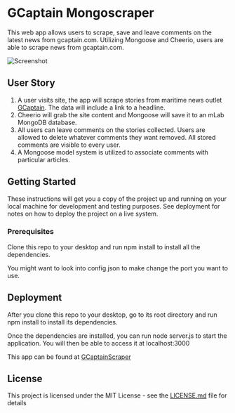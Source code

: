 # GCaptain Mongoscraper

This web app allows users to scrape, save and leave comments on the latest news from gcaptain.com. Utilizing Mongoose and Cheerio, users are able to scrape news from gcaptain.com.

![Screenshot](https://user-images.githubusercontent.com/6200141/28345873-fdedbbae-6bfa-11e7-920e-69026c8857d7.png)

## User Story

1. A user visits site, the app will scrape stories from maritime news outlet [GCaptain](http://gcaptain.com/). The data will include a link to a headline. 
2. Cheerio will grab the site content and Mongoose will save it to an mLab MongoDB database.
3. All users can leave comments on the stories collected. Users are allowed to delete whatever comments they want removed. All stored comments are visible to every user.
4. A Mongoose model system is utilized to associate comments with particular articles.

## Getting Started

These instructions will get you a copy of the project up and running on your local machine for development and testing purposes. See deployment for notes on how to deploy the project on a live system.

### Prerequisites

Clone this repo to your desktop and run npm install to install all the dependencies.

You might want to look into config.json to make change the port you want to use.

## Deployment

After you clone this repo to your desktop, go to its root directory and run npm install to install its dependencies.

Once the dependencies are installed, you can run node server.js to start the application. You will then be able to access it at localhost:3000

This app can be found at [GCaptainScraper](https://gcaptainscraper.herokuapp.com/)

## License

This project is licensed under the MIT License - see the [LICENSE.md](LICENSE.md) file for details
